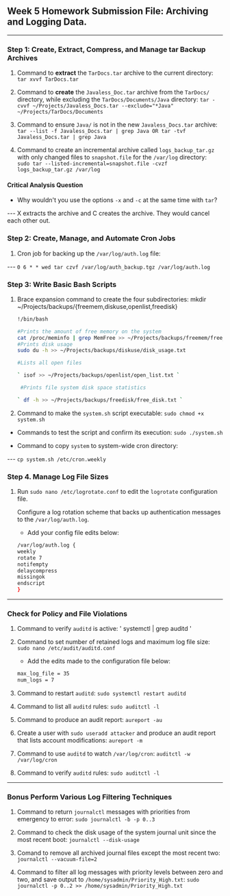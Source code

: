 ## Week 5 Homework Submission File: Archiving and Logging Data.

---

### Step 1: Create, Extract, Compress, and Manage tar Backup Archives

1. Command to **extract** the `TarDocs.tar` archive to the current directory: ` tar xvvf TarDocs.tar `

2. Command to **create** the `Javaless_Doc.tar` archive from the `TarDocs/` directory, while excluding the `TarDocs/Documents/Java` directory:
 ` tar -cvvf ~/Projects/Javaless_Docs.tar --exclude="*Java" ~/Projects/TarDocs/Documents `

3. Command to ensure `Java/` is not in the new `Javaless_Docs.tar` archive: 
 ` tar --list -f Javaless_Docs.tar | grep Java OR tar -tvf Javaless_Docs.tar | grep Java ` 
 
4. Command to create an incremental archive called `logs_backup_tar.gz` with only changed files to `snapshot.file` for the `/var/log` directory:  
 ` sudo tar --listed-incremental=snapshot.file -cvzf logs_backup_tar.gz /var/log ` 

#### Critical Analysis Question

- Why wouldn't you use the options `-x` and `-c` at the same time with `tar`?

---  X extracts the archive and C creates the archive. They would cancel each other out.

### Step 2: Create, Manage, and Automate Cron Jobs

1. Cron job for backing up the `/var/log/auth.log` file:

--- ` 0 6 * * wed tar czvf /var/log/auth_backup.tgz /var/log/auth.log ` 

### Step 3: Write Basic Bash Scripts

1. Brace expansion command to create the four subdirectories: 
    mkdir ~/Projects/backups/{freemem,diskuse,openlist,freedisk}



    ```bash
    !/bin/bash

    #Prints the amount of free memory on the system 
    cat /proc/meminfo | grep MemFree >> ~/Projects/backups/freemem/free_mem.txt
    #Prints disk usage
    sudo du -h >> ~/Projects/backups/diskuse/disk_usage.txt

    #Lists all open files
 
    ` isof >> ~/Projects/backups/openlist/open_list.txt ` 

     #Prints file system disk space statistics
 
    ` df -h >> ~/Projects/backups/freedisk/free_disk.txt ` 

    ``` 

3. Command to make the `system.sh` script executable: ` sudo chmod +x system.sh `

- Commands to test the script and confirm its execution: ` sudo ./system.sh `
  
- Command to copy `system` to system-wide cron directory:

--- ` cp system.sh /etc/cron.weekly `


### Step 4. Manage Log File Sizes
 
1. Run `sudo nano /etc/logrotate.conf` to edit the `logrotate` configuration file. 

    Configure a log rotation scheme that backs up authentication messages to the `/var/log/auth.log`.

    - Add your config file edits below:

    ```bash
   /var/log/auth.log {
    weekly 
    rotate 7
    notifempty
    delaycompress
    missingok
    endscript
    }
    ```
---

### Check for Policy and File Violations

1. Command to verify `auditd` is active: ' systemctl | grep auditd ' 

2. Command to set number of retained logs and maximum log file size: 
    ` sudo nano /etc/audit/auditd.conf ` 

    - Add the edits made to the configuration file below:

    ```bash
   max_log_file = 35
   num_logs = 7
    ```

4. Command to restart `auditd`: `sudo systemctl restart auditd `

5. Command to list all `auditd` rules: `sudo auditctl -l`

6. Command to produce an audit report: `aureport -au`

7. Create a user with `sudo useradd attacker` and produce an audit report that lists account modifications: `aureport -m`

8. Command to use `auditd` to watch `/var/log/cron`: `auditctl -w /var/log/cron`

9. Command to verify `auditd` rules: `sudo auditctl -l`

---

### Bonus Perform Various Log Filtering Techniques

1. Command to return `journalctl` messages with priorities from emergency to error: 
    `sudo journalctl -b -p 0..3`

2. Command to check the disk usage of the system journal unit since the most recent boot:
    `journalctl --disk-usage`

3. Comand to remove all archived journal files except the most recent two:
   `journalctl --vacuum-file=2`

4. Command to filter all log messages with priority levels between zero and two, and save output to `/home/sysadmin/Priority_High.txt`:
   `sudo journalctl -p 0..2 >> /home/sysadmin/Priority_High.txt`
